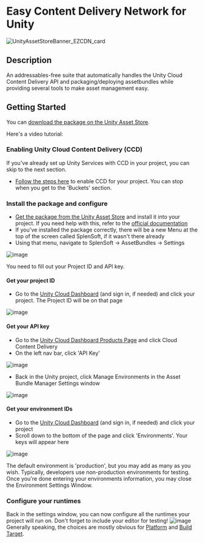 # Easy Content Delivery Network for Unity

![UnityAssetStoreBanner_EZCDN_card](https://github.com/SplenSoft/ezcdn-public/assets/4369778/4dd1520c-a52b-46be-8b42-5cb4d536d778)

## Description

An addressables-free suite that automatically handles the Unity Cloud Content Delivery API and packaging/deploying assetbundles while providing several tools to make asset management easy.

## Getting Started

You can [download the package on the Unity Asset Store](https://u3d.as/3eTj).

Here's a video tutorial: 

### Enabling Unity Cloud Content Delivery (CCD)
If you've already set up Unity Services with CCD in your project, you can skip to the next section.
* [Follow the steps here](https://docs.unity.com/ugs/manual/ccd/manual/UnityCCDDashboard) to enable CCD for your project. You can stop when you get to the 'Buckets' section.


### Install the package and configure
* [Get the package from the Unity Asset Store](https://u3d.as/3eTj) and install it into your project. If you need help with this, refer to the [official documentation](https://docs.unity3d.com/Manual/AssetPackagesPurchase.html)
* If you've installed the package correctly, there will be a new Menu at the top of the screen called SplenSoft, if it wasn't there already
* Using that menu, navigate to SplenSoft -> AssetBundles -> Settings

![image](https://github.com/SplenSoft/ezcdn-public/assets/4369778/a1cfb5d0-4cb6-4f86-877e-ec55f8d867ff)

You need to fill out your Project ID and API key.

#### Get your project ID
* Go to the [Unity Cloud Dashboard](https://cloud.unity.com/) (and sign in, if needed) and click your project. The Project ID will be on that page

![image](https://github.com/SplenSoft/ezcdn-public/assets/4369778/9e14c8d2-726a-4fc0-a908-d219c3ae1dc3)

#### Get your API key
* Go to the [Unity Cloud Dashboard Products Page](https://cloud.unity.com/home/products) and click Cloud Content Delivery
* On the left nav bar, click 'API Key'

![image](https://github.com/SplenSoft/ezcdn-public/assets/4369778/dd4ea1ad-ac8a-480f-92e6-5dadf491de59)

* Back in the Unity project, click Manage Environments in the Asset Bundle Manager Settings window

![image](https://github.com/SplenSoft/ezcdn-public/assets/4369778/3c9ebf80-c365-4fee-972f-7247330655e7)

#### Get your environment IDs
* Go to the [Unity Cloud Dashboard](https://cloud.unity.com/) (and sign in, if needed) and click your project
* Scroll down to the bottom of the page and click 'Environments'. Your keys will appear here

![image](https://github.com/SplenSoft/ezcdn-public/assets/4369778/16b0fd7e-c99a-4a2a-938e-322c7321ef37)

The default environment is 'production', but you may add as many as you wish. Typically, developers use non-production environments for testing.
Once you're done entering your environments information, you may close the Environment Settings Window.

### Configure your runtimes

Back in the settings window, you can now configure all the runtimes your project will run on. Don't forget to include your editor for testing!
![image](https://github.com/SplenSoft/ezcdn-public/assets/4369778/5c18fcfb-f0d6-4970-bd32-4cb712739509)
Generally speaking, the choices are mostly obvious for [Platform](https://docs.unity3d.com/ScriptReference/RuntimePlatform.html) and [Build Target](https://docs.unity3d.com/ScriptReference/BuildTarget.html).


